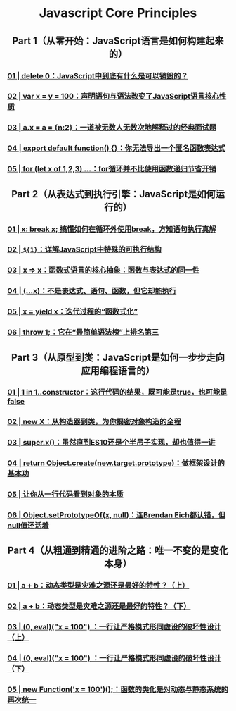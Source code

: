 <h1 align="center">Javascript Core Principles</h1>

<h2 align="center">Part 1（从零开始：JavaScript语言是如何构建起来的）</h2>

### [01 | delete 0：JavaScript中到底有什么是可以销毁的？](part1/1.delete-zero.md)

### [02 | var x = y = 100：声明语句与语法改变了JavaScript语言核心性质](part1/2.var-statement.md)

### [03 | a.x = a = {n:2}：一道被无数人无数次地解释过的经典面试题](part1/3.confused-question.md)

### [04 | export default function() {}：你无法导出一个匿名函数表达式](part1/4.export-default-function.md)

### [05 | for (let x of 1,2,3) ...：for循环并不比使用函数递归节省开销](part1/5.for-loop.md)

<h2 align="center">Part 2（从表达式到执行引擎：JavaScript是如何运行的）</h2>

### [01 | x: break x; 搞懂如何在循环外使用break，方知语句执行真解](part2/1.break.md)

### [02 | `${1}`：详解JavaScript中特殊的可执行结构](part2/2.executables.md)

### [03 | x => x：函数式语言的核心抽象：函数与表达式的同一性](part2/3.lambda.md)

### [04 | \(...x\)：不是表达式、语句、函数，但它却能执行](part2/4.not-statements.md)

### [05 | x = yield x：迭代过程的“函数式化”](part2/5.yield.md)

### [06 | throw 1;：它在“最简单语法榜”上排名第三](part2/6.throw.md)

<h2 align="center">Part 3（从原型到类：JavaScript是如何一步步走向应用编程语言的）</h2>

### [01 | 1 in 1..constructor：这行代码的结果，既可能是true，也可能是false](part3/1.constructor.md)

### [02 | new X：从构造器到类，为你揭密对象构造的全程](part3/2.new.md)

### [03 | super.x()：虽然直到ES10还是个半吊子实现，却也值得一讲](part3/3.super.md)

### [04 | return Object.create(new.target.prototype)：做框架设计的基本功](part3/4.return.md)

### [05 | 让你从一行代码看到对象的本质](part3/5.object.md)

### [06 | Object.setPrototypeOf(x, null)：连Brendan Eich都认错，但null值还活着](part3/6.property-null.md)

<h2 align="center">Part 4（从粗通到精通的进阶之路：唯一不变的是变化本身）</h2>

### [01 | a + b：动态类型是灾难之源还是最好的特性？（上）](part4/1.dynamic.md)

### [02 | a + b：动态类型是灾难之源还是最好的特性？（下）](part4/2.dynamic.md)

### [03 | (0, eval)("x = 100") ：一行让严格模式形同虚设的破坏性设计（上）](part4/3.eval.md)

### [04 | (0, eval)("x = 100") ：一行让严格模式形同虚设的破坏性设计（下）](part4/4.eval.md)

### [05 | new Function('x = 100')();：函数的类化是对动态与静态系统的再次统一](part4/5.class-function.md)

